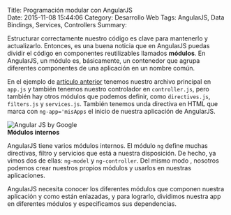Title: Programación modular con AngularJS   
Date: 2015-11-08 15:44:06
Category: Desarrollo Web
Tags:  AngularJS, Data Bindings, Services, Controllers
Summary: 


Estructurar correctamente nuestro código es clave para mantenerlo y actualizarlo. Entonces, es una buena noticia que en AngularJS puedas dividir el código en componentes reutilizables llamados __módulos__. En AngularJS, un módulo es, básicamente, un contenedor que agrupa diferentes componentes de una aplicación en un nombre común.

En el ejemplo de [artículo anterior](http://yo.toledano.org/dev/curso-de-angular-1/) tenemos nuestro archivo principal en `app.js` y también tenemos nuestro controlador en `controller.js`, pero también hay otros módulos que podemos definir, como `directives.js`, `filters.js` y `services.js`. También tenemos unda directiva en HTML que marca con `ng-app='misApps` el inicio de nuestra aplicación de AngularJS.

<div class="referencia">
  <img src="http://media.toledano.org/images/2015/angularjs-banner.jpg" alt="Angular JS by Google" />
  <div class="reference">
    <strong>Módulos internos</strong>
    <p>
      AngularJS tiene varios módulos internos. El módulo <code>ng</code> define muchas directivas, filtro y servicios que está a nuestra disposición. De hecho, ya vimos dos de ellas: <code>ng-model</code> y <code>ng-controller</code>. Del mismo modo , nosotros podemos crear nuestros propios módulos y usarlos en nuestras aplicaciones.
    </p>
  </div>
</div>

AngularJS necesita conocer los diferentes módulos que componen nuestra aplicación y como están enlazadas, y para lograrlo, dividimos nuestra app en diferentes módulos y especificamos sus dependencias. 